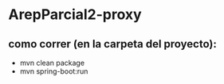 # ArepParcial2-proxy

## como correr (en la carpeta del proyecto):
- mvn clean package
- mvn spring-boot:run

